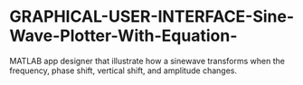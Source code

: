 # GRAPHICAL-USER-INTERFACE-Sine-Wave-Plotter-With-Equation-
MATLAB app designer that illustrate how a sinewave transforms when the frequency, phase shift, vertical shift, and amplitude changes.
